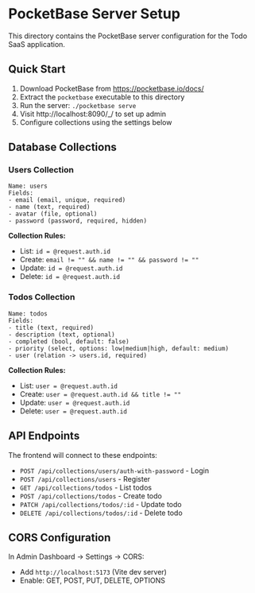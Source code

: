 # PocketBase Server Setup

This directory contains the PocketBase server configuration for the Todo SaaS application.

## Quick Start

1. Download PocketBase from https://pocketbase.io/docs/
2. Extract the `pocketbase` executable to this directory
3. Run the server: `./pocketbase serve`
4. Visit http://localhost:8090/_/ to set up admin
5. Configure collections using the settings below

## Database Collections

### Users Collection
```
Name: users
Fields:
- email (email, unique, required)
- name (text, required) 
- avatar (file, optional)
- password (password, required, hidden)
```

**Collection Rules:**
- List: `id = @request.auth.id`
- Create: `email != "" && name != "" && password != ""`
- Update: `id = @request.auth.id`
- Delete: `id = @request.auth.id`

### Todos Collection
```
Name: todos
Fields:
- title (text, required)
- description (text, optional)
- completed (bool, default: false)
- priority (select, options: low|medium|high, default: medium)
- user (relation -> users.id, required)
```

**Collection Rules:**
- List: `user = @request.auth.id`
- Create: `user = @request.auth.id && title != ""`
- Update: `user = @request.auth.id`
- Delete: `user = @request.auth.id`

## API Endpoints

The frontend will connect to these endpoints:
- `POST /api/collections/users/auth-with-password` - Login
- `POST /api/collections/users` - Register
- `GET /api/collections/todos` - List todos
- `POST /api/collections/todos` - Create todo
- `PATCH /api/collections/todos/:id` - Update todo
- `DELETE /api/collections/todos/:id` - Delete todo

## CORS Configuration

In Admin Dashboard → Settings → CORS:
- Add `http://localhost:5173` (Vite dev server)
- Enable: GET, POST, PUT, DELETE, OPTIONS